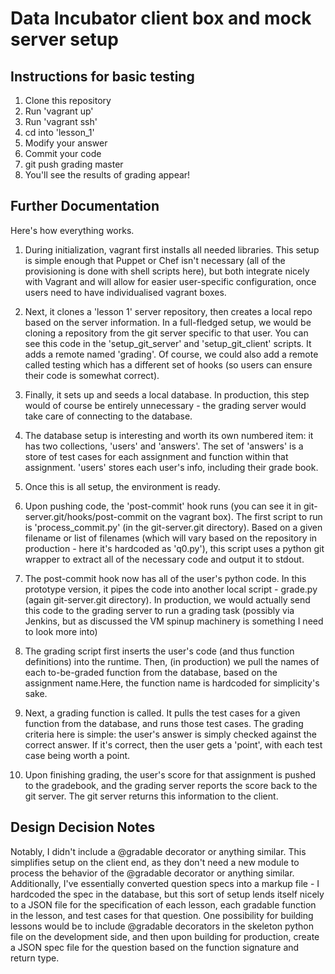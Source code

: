 Data Incubator client box and mock server setup
======

Instructions for basic testing
-----
1. Clone this repository
2. Run 'vagrant up'
3. Run 'vagrant ssh'
4. cd into 'lesson\_1'
5. Modify your answer
6. Commit your code
7. git push grading master
8. You'll see the results of grading appear!


Further Documentation
-----
Here's how everything works.

1. During initialization, vagrant first installs all needed libraries. This setup is simple enough that Puppet or Chef isn't necessary (all of the provisioning is done with shell scripts here), but both integrate nicely with Vagrant and will allow for easier user-specific configuration, once users need to have individualised vagrant boxes.
2. Next, it clones a 'lesson 1' server repository, then creates a local repo based on the server information. In a full-fledged setup, we would be cloning a repository from the git server specific to that user. You can see this code in the 'setup\_git\_server' and 'setup\_git\_client' scripts. It adds a remote named 'grading'. Of course, we could also add a remote called testing which has a different set of hooks (so users can ensure their code is somewhat correct).
3. Finally, it sets up and seeds a local database. In production, this step would of course be entirely unnecessary - the grading server would take care of connecting to the database.
4. The database setup is interesting and worth its own numbered item: it has two collections, 'users' and 'answers'. The set of 'answers' is a store of test cases for each assignment and function within that assignment. 'users' stores each user's info, including their grade book.

5. Once this is all setup, the environment is ready. 

6. Upon pushing code, the 'post-commit' hook runs (you can see it in git-server.git/hooks/post-commit on the vagrant box). The first script to run is 'process\_commit.py' (in the git-server.git directory). Based on a given filename or list of filenames (which will vary based on the repository in production - here it's hardcoded as 'q0.py'), this script uses a python git wrapper to extract all of the necessary code and output it to stdout.
7. The post-commit hook now has all of the user's python code. In this prototype version, it pipes the code into another local script - grade.py (again git-server.git directory). In production, we would actually send this code to the grading server to run a grading task (possibly via Jenkins, but as discussed the VM spinup machinery is something I need to look more into)
8. The grading script first inserts the user's code (and thus function definitions) into the runtime. Then, (in production) we pull the names of each to-be-graded function from the database, based on the assignment name.Here, the function name is hardcoded for simplicity's sake. 
9. Next, a grading function is called. It pulls the test cases for a given function from the database, and runs those test cases. The grading criteria here is simple: the user's answer is simply checked against the correct answer. If it's correct, then the user gets a 'point', with each test case being worth a point.
10. Upon finishing grading, the user's score for that assignment is pushed to the gradebook, and the grading server reports the score back to the git server. The git server returns this information to the client.

Design Decision Notes
-----
Notably, I didn't include a @gradable decorator or anything similar. This simplifies setup on the client end, as they don't need a new module to process the behavior of the @gradable decorator or anything similar. Additionally, I've essentially converted question specs into a markup file - I hardcoded the spec in the database, but this sort of setup lends itself nicely to a JSON file for the specification of each lesson, each gradable function in the lesson, and test cases for that question. One possibility for building lessons would be to include @gradable decorators in the skeleton python file on the development side, and then upon building for production, create a JSON spec file for the question based on the function signature and return type.
